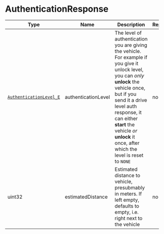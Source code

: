 # AuthenticationResponse

Type|Name|Description|Repeated?
-|-|-|-
[`AuthenticationLevel_E`](../enums/authlevel_e)|authenticationLevel|The level of authentication you are giving the vehicle. For example if you give it unlock level, you can *only* **unlock** the vehicle once, but if you send it a drive level auth response, it can either **start** the vehicle *or* **unlock** it once, after which the level is reset to `NONE`|no
uint32|estimatedDistance|Estimated distance to vehicle, presubmably in meters. If left empty, defaults to empty, i.e. right next to the vehicle|no
